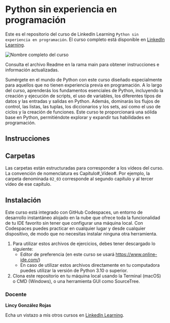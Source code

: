 # Python sin experiencia en programación

Este es el repositorio del curso de LinkedIn Learning `Python sin experiencia en programación`. El curso completo está disponible en [LinkedIn Learning][lil-course-url].

![Nombre completo del curso][lil-thumbnail-url] 

Consulta el archivo Readme en la rama main para obtener instrucciones e información actualizadas.

Sumérgete en el mundo de Python con este curso diseñado especialmente para aquellos que no tienen experiencia previa en programación. A lo largo del curso, aprenderás los fundamentos esenciales de Python, incluyendo la creación y ejecución de scripts, el uso de variables, los diferentes tipos de datos y las entradas y salidas en Python. Además, dominarás los flujos de control, las listas, las tuplas, los diccionarios y los sets, así como el uso de ciclos y la creación de funciones. Este curso te proporcionará una sólida base en Python, permitiéndote explorar y expandir tus habilidades en programación.

## Instrucciones

## Carpetas

Las carpetas están estructuradas para corresponder a los vídeos del curso. La convención de nomenclatura es Capítulo#_Vídeo#. Por ejemplo, la carpeta denominada `02_03` corresponde al segundo capítulo y al tercer vídeo de ese capítulo. 

## Instalación

Este curso está integrado con GitHub Codespaces, un entorno de desarrollo instantáneo alojado en la nube que ofrece toda la funcionalidad de tu IDE favorito sin tener que configurar una máquina local. Con Codespaces puedes practicar en cualquier lugar y desde cualquier dispositivo, de modo que no necesitas instalar ninguna otra herramienta.

1. Para utilizar estos archivos de ejercicios, debes tener descargado lo siguiente:
   - Editor de preferencia (en este curso se usará https://www.online-ide.com/)
   - En caso de utilizar estos archivos directamente en tu computadora puedes utilizar la versión de Python 3.10 o superior.
2. Clona este repositorio en tu máquina local usando la Terminal (macOS) o CMD (Windows), o una herramienta GUI como SourceTree.

### Docente

**Lincy González Rojas**

Echa un vistazo a mis otros cursos en [LinkedIn Learning](https://www.linkedin.com/learning/instructors/lincy-gonzalez-rojas).

[0]: # (Replace these placeholder URLs with actual course URLs)
[lil-course-url]: https://www.linkedin.com
[lil-thumbnail-url]: https:

[1]: # (End of ES-Instruction ###############################################################################################)
